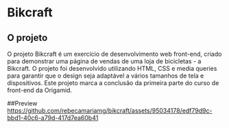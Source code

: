 # Bikcraft 
## O projeto
O projeto Bikcraft é um exercício de desenvolvimento web front-end, criado para demonstrar uma página de vendas de uma loja de bicicletas - a Bikcraft. O projeto foi desenvolvido utilizando HTML, CSS e media queries para garantir que o design seja adaptável a vários tamanhos de tela e dispositivos. Este projeto marca a conclusão da primeira parte do curso de front-end da Origamid.

##Preview
https://github.com/rebecamariamg/bikcraft/assets/95034178/edf79d9c-bbd1-40c6-a79d-417d7ea60b41

